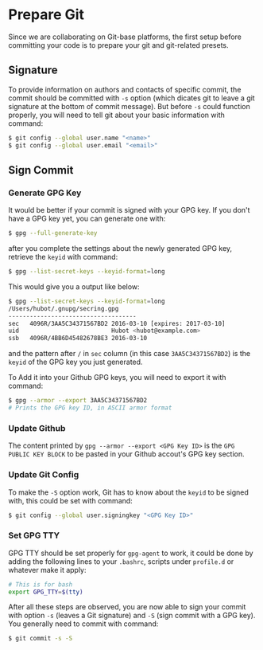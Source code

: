 # Prepare Git

Since we are collaborating on Git-base platforms, the first setup before committing your code is to prepare your git and git-related presets.

## Signature

To provide information on authors and contacts of specific commit, the commit should be committed with `-s` option (which dicates git to leave a git signature at the bottom of commit message). But before `-s` could function properly, you will need to tell git about your basic information with command:

```bash
$ git config --global user.name "<name>"
$ git config --global user.email "<email>"
```

## Sign Commit

### Generate GPG Key

It would be better if your commit is signed with your GPG key. If you don't have a GPG key yet, you can generate one with:

```bash
$ gpg --full-generate-key
```

after you complete the settings about the newly generated GPG key, retrieve the `keyid` with command:

```bash
$ gpg --list-secret-keys --keyid-format=long
```

This would give you a output like below:

```bash
$ gpg --list-secret-keys --keyid-format=long
/Users/hubot/.gnupg/secring.gpg
------------------------------------
sec   4096R/3AA5C34371567BD2 2016-03-10 [expires: 2017-03-10]
uid                          Hubot <hubot@example.com>
ssb   4096R/4BB6D45482678BE3 2016-03-10
```

and the pattern after `/` in `sec` column (in this case `3AA5C34371567BD2`) is the `keyid` of the GPG key you just generated.

To Add it into your Github GPG keys, you will need to export it with command:

```bash
$ gpg --armor --export 3AA5C34371567BD2
# Prints the GPG key ID, in ASCII armor format
```

### Update Github

The content printed by `gpg --armor --export <GPG Key ID>` is the `GPG PUBLIC KEY BLOCK` to be pasted in your Github accout's GPG key section.

### Update Git Config

To make the `-S` option work, Git has to know about the `keyid` to be signed with, this could be set with command:

```bash
$ git config --global user.signingkey "<GPG Key ID>"
```

### Set GPG TTY

GPG TTY should be set properly for `gpg-agent` to work, it could be done by adding the following lines to your `.bashrc`, scripts under `profile.d` or whatever make it apply:

```bash
# This is for bash
export GPG_TTY=$(tty)
```

After all these steps are observed, you are now able to sign your commit with option `-s` (leaves a Git signature) and `-S` (sign commit with a GPG key). You generally need to commit with command:

```bash
$ git commit -s -S
```

